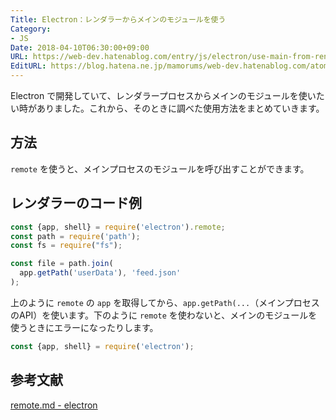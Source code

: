 ```yaml
---
Title: Electron：レンダラーからメインのモジュールを使う
Category:
- JS
Date: 2018-04-10T06:30:00+09:00
URL: https://web-dev.hatenablog.com/entry/js/electron/use-main-from-renderer
EditURL: https://blog.hatena.ne.jp/mamorums/web-dev.hatenablog.com/atom/entry/17391345971631620408
---
```


Electron で開発していて、レンダラープロセスからメインのモジュールを使いたい時がありました。これから、そのときに調べた使用方法をまとめていきます。


## 方法
`remote` を使うと、メインプロセスのモジュールを呼び出すことができます。


## レンダラーのコード例
```javascript
const {app, shell} = require('electron').remote;
const path = require('path');
const fs = require("fs");

const file = path.join(
  app.getPath('userData'), 'feed.json'
);
```

上のように `remote` の `app` を取得してから、`app.getPath(...`（メインプロセスのAPI）を使います。下のように `remote` を使わないと、メインのモジュールを使うときにエラーになったりします。

```javascript
const {app, shell} = require('electron');
```


## 参考文献
[remote.md - electron](https://github.com/electron/electron/blob/master/docs/api/remote.md)
